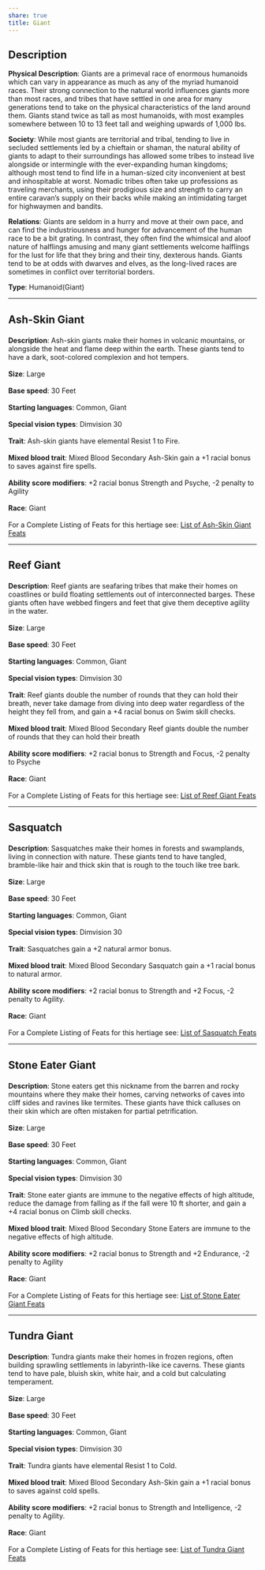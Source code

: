 ```yaml
---
share: true
title: Giant
---
```

## Description

**Physical Description**: Giants are a primeval race of enormous humanoids which can vary in appearance as much as any of the myriad humanoid races. Their strong connection to the natural world influences giants more than most races, and tribes that have settled in one area for many generations tend to take on the physical characteristics of the land around them. Giants stand twice as tall as most humanoids, with most examples somewhere between 10 to 13 feet tall and weighing upwards of 1,000 lbs.

**Society**: While most giants are territorial and tribal, tending to live in secluded settlements led by a chieftain or shaman, the natural ability of giants to adapt to their surroundings has allowed some tribes to instead live alongside or intermingle with the ever-expanding human kingdoms; although most tend to find life in a human-sized city inconvenient at best and inhospitable at worst. Nomadic tribes often take up professions as traveling merchants, using their prodigious size and strength to carry an entire caravan’s supply on their backs while making an intimidating target for highwaymen and bandits.

**Relations**: Giants are seldom in a hurry and move at their own pace, and can find the industriousness and hunger for advancement of the human race to be a bit grating. In contrast, they often find the whimsical and aloof nature of halflings amusing and many giant settlements welcome halflings for the lust for life that they bring and their tiny, dexterous hands. Giants tend to be at odds with dwarves and elves, as the long-lived races are sometimes in conflict over territorial borders.

**Type**: Humanoid(Giant)

<span><span><hr></span></span><h2><span><p dir="auto">Ash-Skin Giant</p></span></h2><p><span><p dir="auto"><b>Description</b>:    Ash-skin giants make their homes in volcanic mountains, or alongside the heat and flame deep within the earth. These giants tend to have a dark, soot-colored complexion and hot tempers.<br><br><b>Size</b>:    Large<br><br><b>Base speed</b>:    30 Feet<br><br><b>Starting languages</b>:    Common, Giant<br><br><b>Special vision types</b>:    Dimvision 30<br><br><b>Trait</b>:    Ash-skin giants have elemental Resist 1 to Fire.<br><br><b>Mixed blood trait</b>:    Mixed Blood Secondary Ash-Skin gain a +1 racial bonus to saves against fire spells.<br><br><b>Ability score modifiers</b>:    +2 racial bonus Strength and Psyche, -2 penalty to Agility<br><br><b>Race</b>:    Giant<br><br>For a Complete Listing of Feats for this hertiage see: <a data-href="List of Ash-Skin Giant Feats" href="List of Ash-Skin Giant Feats" class="internal-link" target="_blank" rel="noopener">List of Ash-Skin Giant Feats</a></p></span></p><span><span><hr></span></span><h2><span><p dir="auto">Reef Giant</p></span></h2><p><span><p dir="auto"><b>Description</b>:    Reef giants are seafaring tribes that make their homes on coastlines or build floating settlements out of interconnected barges. These giants often have webbed fingers and feet that give them deceptive agility in the water.<br><br><b>Size</b>:    Large<br><br><b>Base speed</b>:    30 Feet<br><br><b>Starting languages</b>:    Common, Giant<br><br><b>Special vision types</b>:    Dimvision 30<br><br><b>Trait</b>:    Reef giants double the number of rounds that they can hold their breath, never take damage from diving into deep water regardless of the height they fell from, and gain a +4 racial bonus on Swim skill checks.<br><br><b>Mixed blood trait</b>:    Mixed Blood Secondary Reef giants double the number of rounds that they can hold their breath<br><br><b>Ability score modifiers</b>:    +2 racial bonus to Strength and Focus, -2 penalty to Psyche<br><br><b>Race</b>:    Giant<br><br>For a Complete Listing of Feats for this hertiage see: <a data-href="List of Reef Giant Feats" href="List of Reef Giant Feats" class="internal-link" target="_blank" rel="noopener">List of Reef Giant Feats</a></p></span></p><span><span><hr></span></span><h2><span><p dir="auto">Sasquatch</p></span></h2><p><span><p dir="auto"><b>Description</b>:    Sasquatches make their homes in forests and swamplands, living in connection with nature. These giants tend to have tangled, bramble-like hair and thick skin that is rough to the touch like tree bark.<br><br><b>Size</b>:    Large<br><br><b>Base speed</b>:    30 Feet<br><br><b>Starting languages</b>:    Common, Giant<br><br><b>Special vision types</b>:    Dimvision 30<br><br><b>Trait</b>:    Sasquatches gain a +2 natural armor bonus.<br><br><b>Mixed blood trait</b>:    Mixed Blood Secondary Sasquatch gain a +1 racial bonus to natural armor.<br><br><b>Ability score modifiers</b>:    +2 racial bonus to Strength and +2 Focus, -2 penalty to Agility.<br><br><b>Race</b>:    Giant<br><br>For a Complete Listing of Feats for this hertiage see: <a data-href="List of Sasquatch Feats" href="List of Sasquatch Feats" class="internal-link" target="_blank" rel="noopener">List of Sasquatch Feats</a></p></span></p><span><span><hr></span></span><h2><span><p dir="auto">Stone Eater Giant</p></span></h2><p><span><p dir="auto"><b>Description</b>:    Stone eaters get this nickname from the barren and rocky mountains where they make their homes, carving networks of caves into cliff sides and ravines like termites. These giants have thick calluses on their skin which are often mistaken for partial petrification.<br><br><b>Size</b>:    Large<br><br><b>Base speed</b>:    30 Feet<br><br><b>Starting languages</b>:    Common, Giant<br><br><b>Special vision types</b>:    Dimvision 30<br><br><b>Trait</b>:    Stone eater giants are immune to the negative effects of high altitude, reduce the damage from falling as if the fall were 10 ft shorter, and gain a +4 racial bonus on Climb skill checks.<br><br><b>Mixed blood trait</b>:    Mixed Blood Secondary Stone Eaters are immune to the negative effects of high altitude.<br><br><b>Ability score modifiers</b>:    +2 racial bonus to Strength and +2 Endurance, -2 penalty to Agility<br><br><b>Race</b>:    Giant<br><br>For a Complete Listing of Feats for this hertiage see: <a data-href="List of Stone Eater Giant Feats" href="List of Stone Eater Giant Feats" class="internal-link" target="_blank" rel="noopener">List of Stone Eater Giant Feats</a></p></span></p><span><span><hr></span></span><h2><span><p dir="auto">Tundra Giant</p></span></h2><p><span><p dir="auto"><b>Description</b>:    Tundra giants make their homes in frozen regions, often building sprawling settlements in labyrinth-like ice caverns. These giants tend to have pale, bluish skin, white hair, and a cold but calculating temperament.<br><br><b>Size</b>:    Large<br><br><b>Base speed</b>:    30 Feet<br><br><b>Starting languages</b>:    Common, Giant<br><br><b>Special vision types</b>:    Dimvision 30<br><br><b>Trait</b>:    Tundra giants have elemental Resist 1 to Cold.<br><br><b>Mixed blood trait</b>:    Mixed Blood Secondary Ash-Skin gain a +1 racial bonus to saves against cold spells.<br><br><b>Ability score modifiers</b>:    +2 racial bonus to Strength and Intelligence, -2 penalty to Agility.<br><br><b>Race</b>:    Giant<br><br>For a Complete Listing of Feats for this hertiage see: <a data-href="List of Tundra Giant Feats" href="List of Tundra Giant Feats" class="internal-link" target="_blank" rel="noopener">List of Tundra Giant Feats</a></p></span></p>